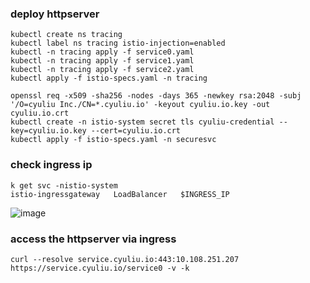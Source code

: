 ### deploy httpserver
```
kubectl create ns tracing
kubectl label ns tracing istio-injection=enabled
kubectl -n tracing apply -f service0.yaml
kubectl -n tracing apply -f service1.yaml
kubectl -n tracing apply -f service2.yaml 
kubectl apply -f istio-specs.yaml -n tracing
```
```
openssl req -x509 -sha256 -nodes -days 365 -newkey rsa:2048 -subj '/O=cyuliu Inc./CN=*.cyuliu.io' -keyout cyuliu.io.key -out cyuliu.io.crt
kubectl create -n istio-system secret tls cyuliu-credential --key=cyuliu.io.key --cert=cyuliu.io.crt
kubectl apply -f istio-specs.yaml -n securesvc
```
### check ingress ip
```
k get svc -nistio-system
istio-ingressgateway   LoadBalancer   $INGRESS_IP
```
![image](https://user-images.githubusercontent.com/8605741/147476706-89b76136-888f-4eb2-9a6f-5d9a2a6acfed.png)

### access the httpserver via ingress
```
curl --resolve service.cyuliu.io:443:10.108.251.207 https://service.cyuliu.io/service0 -v -k
```
